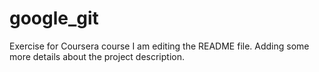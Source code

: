 # google_git
Exercise for Coursera course
I am editing the README file. Adding some more details about the project description.
